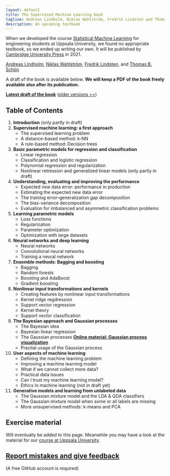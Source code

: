 ```yaml
---
layout: default
title: The Supervised Machine Learning book
tagline: Andreas Lindholm, Niklas Wahlström, Fredrik Lindsten and Thomas B. Schön
description: An upcoming textbook
---
```


When we developed the course [Statistical Machine Learning](http://www.it.uu.se/edu/course/homepage/sml/) for engineering students at Uppsala University, we found no appropriate textbook, so we ended up writing our own. It will be published by [Cambridge University Press](https://www.cambridge.org/) in 2021.

[Andreas Lindholm](http://www.it.uu.se/katalog/andsv164/),
[Niklas Wahlström](https://www.it.uu.se/katalog/nikwa778/),
[Fredrik Lindsten](https://liu.se/medarbetare/freli29), and
[Thomas B. Schön](http://user.it.uu.se/~thosc112/)

A draft of the book is available below. **We will keep a PDF of the book freely available also after its publication.**


[**Latest draft of the book**](book/sml-book-draft-latest.pdf) ([older versions &gt;&gt;](https://github.com/uu-sml/sml-book-page/commits/master/book))

## Table of Contents

1. **Introduction** (only partly in draft)
2. **Supervised machine learning: a first approach**
   - The supervised learning problem
   - A distance-based method: k-NN
   - A rule-based method: Decision trees
3. **Basic parametric models for regression and classification**
   - Linear regression
   - Classification and logistic regression
   - Polynomial regression and regularization
   - Nonlinear retression and generalized linear models (only partly in draft)
4. **Understanding, evaluating and improving the performance**
   - Expected new data error: performance in production
   - Estimating the expected new data error
   - The training error–generalization gap decomposition
   - The bias-variance decomposition
   - Evaluation for imbalanced and asymmetric classification problems
5. **Learning parametric models**
   - Loss functions
   - Regularization
   - Parameter optimization
   - Optimization with large datasets
6. **Neural networks and deep learning**
   - Neural networks
   - Convolutional neural networks
   - Training a neural network
7. **Ensemble methods: Bagging and boosting**
   - Bagging
   - Random forests
   - Boosting and AdaBoost
   - Gradient boosting
8. **Nonlinear input transformations and kernels**
   - Creating features by nonlinear input transformations
   - Kernel ridge regdression
   - Support vector regression
   - Kernel theory
   - Support vector classification
9. **The Bayesian approach and Gaussian processes** 
   - The Bayesian idea
   - Bayesian linear regression
   - The Gaussian processes [**Online material: Gaussian process visualization**](GP/index.html)
   - Practial usage of the Gaussian process
10. **User aspects of machine learning**
    - Defining the machine learning problem
    - Improving a machine learning model
    - What if we cannot collect more data?
    - Practical data issues
    - Can I trust my machine learning model?
    - Ethics in machine learning (not in draft yet)
11. **Generative models and learning from unlabeled data**
    - The Gaussian mixture model and the LDA & QDA classifiers
    - The Gaussian mixture model when some or all labels are missing
    - More unsupervised methods: k-means and PCA


## Exercise material

Will eventually be added to this page. Meanwhile you may have a look at the material for our [course at Uppsala University](http://www.it.uu.se/edu/course/homepage/sml/).

## [Report mistakes and give feedback](https://github.com/uu-sml/sml-book-page/issues)
(A free GitHub account is required)
